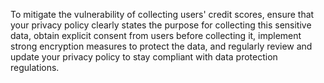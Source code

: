 To mitigate the vulnerability of collecting users' credit scores, ensure that your privacy policy clearly states the purpose for collecting this sensitive data, obtain explicit consent from users before collecting it, implement strong encryption measures to protect the data, and regularly review and update your privacy policy to stay compliant with data protection regulations.